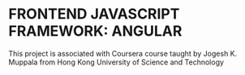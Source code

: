 # FRONTEND JAVASCRIPT FRAMEWORK: ANGULAR

This project is associated with Coursera course taught by Jogesh K. Muppala from Hong Kong University of Science and Technology
